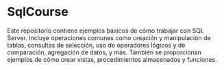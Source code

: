 # SqlCourse
Este repositorio contiene ejemplos básicos de cómo trabajar con SQL Server. Incluye operaciones comunes como creación y manipulación de tablas, consultas de selección, uso de operadores lógicos y de comparación, agregación de datos, y más. También se proporcionan ejemplos de cómo crear vistas, procedimientos almacenados y funciones.
